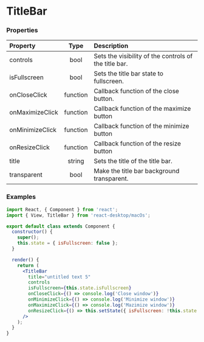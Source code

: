# TitleBar

### Properties

Property            | Type         | Description
:------------------ | :-----------:| :----------
controls            | bool         | Sets the visibility of the controls of the title bar.
isFullscreen        | bool         | Sets the title bar state to fullscreen.
onCloseClick        | function     | Callback function of the close button.
onMaximizeClick     | function     | Callback function of the maximize button
onMinimizeClick     | function     | Callback function of the minimize button
onResizeClick       | function     | Callback function of the resize button
title               | string       | Sets the title of the title bar.
transparent         | bool         | Make the title bar background transparent.

### Examples

```jsx
import React, { Component } from 'react';
import { View, TitleBar } from 'react-desktop/macOs';

export default class extends Component {
  constructor() {
    super();
    this.state = { isFullscreen: false };
  }

  render() {
    return (
      <TitleBar
        title="untitled text 5"
        controls
        isFullscreen={this.state.isFullscreen}
        onCloseClick={() => console.log('Close window')}
        onMinimizeClick={() => console.log('Minimize window')}
        onMaximizeClick={() => console.log('Mazimize window')}
        onResizeClick={() => this.setState({ isFullscreen: !this.state.isFullscreen })}
      />
    );
  }
}
```
